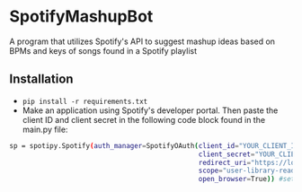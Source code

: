 # SpotifyMashupBot
A program that utilizes Spotify's API to suggest mashup ideas based on BPMs and keys of songs found in a Spotify playlist

## Installation
- ```pip install -r requirements.txt```
- Make an application using Spotify's developer portal. Then paste the client ID and client secret in the following code block found in the main.py file:

```sh
sp = spotipy.Spotify(auth_manager=SpotifyOAuth(client_id="YOUR_CLIENT_ID",
                                               client_secret="YOUR_CLIENT_SECRET",
                                               redirect_uri="https://localhost/",
                                               scope="user-library-read",
                                               open_browser=True)) #setup the Spotify app
```
